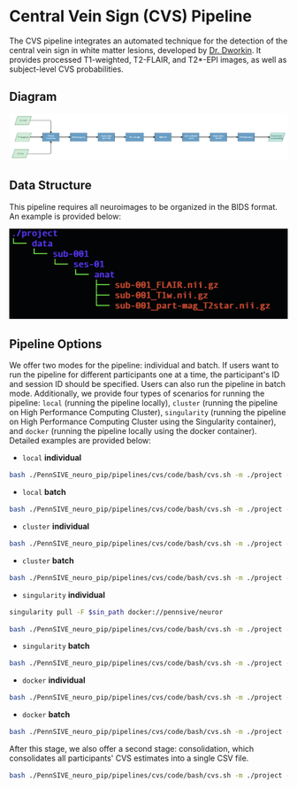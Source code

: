 # Central Vein Sign (CVS) Pipeline

The CVS pipeline integrates an automated technique for the detection of the central vein sign in white matter lesions, developed by [Dr. Dworkin](https://www.ncbi.nlm.nih.gov/pmc/articles/PMC6177309/). It provides processed T1-weighted, T2-FLAIR, and T2*-EPI images, as well as subject-level CVS probabilities.

## Diagram
![CVS Workflow](/pipelines/cvs/figure/cvs_pipeline.png)

## Data Structure
This pipeline requires all neuroimages to be organized in the BIDS format. An example is provided below:

![Data Structure](/pipelines/cvs/figure/data_structure.png)

## Pipeline Options
We offer two modes for the pipeline: individual and batch. If users want to run the pipeline for different participants one at a time, the participant's ID and session ID should be specified. Users can also run the pipeline in batch mode. Additionally, we provide four types of scenarios for running the pipeline: `local` (running the pipeline locally), `cluster` (running the pipeline on High Performance Computing Cluster), `singularity` (running the pipeline on High Performance Computing Cluster using the Singularity container), and `docker` (running the pipeline locally using the docker container). Detailed examples are provided below:

-   `local` **individual**
```bash
bash ./PennSIVE_neuro_pip/pipelines/cvs/code/bash/cvs.sh -m ./project -p sub-001 --ses ses-01 -t "*_T1w.nii.gz" -f "*_FLAIR.nii.gz" -e "*_T2star.nii.gz" -s TRUE --mode individual -c "local" --toolpath ./PennSIVE_neuro_pip
```

-   `local` **batch**
```bash
bash ./PennSIVE_neuro_pip/pipelines/cvs/code/bash/cvs.sh -m ./project -t "*_T1w.nii.gz" -f "*_FLAIR.nii.gz" -e "*_T2star.nii.gz" -s TRUE --mode batch -c "local" --toolpath ./PennSIVE_neuro_pip
```

-   `cluster` **individual**
```bash
bash ./PennSIVE_neuro_pip/pipelines/cvs/code/bash/cvs.sh -m ./project -p sub-001 --ses ses-01 -t "*_T1w.nii.gz" -f "*_FLAIR.nii.gz" -e "*_T2star.nii.gz" -s TRUE --mode individual -c "cluster" --toolpath ./PennSIVE_neuro_pip
```

-   `cluster` **batch**
```bash
bash ./PennSIVE_neuro_pip/pipelines/cvs/code/bash/cvs.sh -m ./project -t "*_T1w.nii.gz" -f "*_FLAIR.nii.gz" -e "*_T2star.nii.gz" -s TRUE --mode batch -c "cluster" --toolpath ./PennSIVE_neuro_pip
```

-   `singularity` **individual**
```bash
singularity pull -F $sin_path docker://pennsive/neuror
```
```bash
bash ./PennSIVE_neuro_pip/pipelines/cvs/code/bash/cvs.sh -m ./project -p sub-001 --ses ses-01 -t "*_T1w.nii.gz" -f "*_FLAIR.nii.gz" -e "*_T2star.nii.gz" -s TRUE --mode individual -c "singularity" --toolpath ./PennSIVE_neuro_pip --sinpath $sin_path
```

-   `singularity` **batch**
```bash
bash ./PennSIVE_neuro_pip/pipelines/cvs/code/bash/cvs.sh -m ./project -t "*_T1w.nii.gz" -f "*_FLAIR.nii.gz" -e "*_T2star.nii.gz" -s TRUE --mode batch -c "singularity" --toolpath ./PennSIVE_neuro_pip --sinpath $sin_path
```

-   `docker` **individual**

```bash
bash ./PennSIVE_neuro_pip/pipelines/cvs/code/bash/cvs.sh -m ./project -p sub-001 --ses ses-01 -t "*_T1w.nii.gz" -f "*_FLAIR.nii.gz" -e "*_T2star.nii.gz" -s TRUE --mode individual -c "docker" --toolpath ./PennSIVE_neuro_pip 
```

-   `docker` **batch**

```bash
bash ./PennSIVE_neuro_pip/pipelines/cvs/code/bash/cvs.sh -m ./project -t "*_T1w.nii.gz" -f "*_FLAIR.nii.gz" -e "*_T2star.nii.gz" -s TRUE --mode batch -c "docker" --toolpath ./PennSIVE_neuro_pip 
```

After this stage, we also offer a second stage: consolidation, which consolidates all participants' CVS estimates into a single CSV file.

```bash
bash ./PennSIVE_neuro_pip/pipelines/cvs/code/bash/cvs.sh -m ./project --step consolidation -c "cluster" --toolpath ./PennSIVE_neuro_pip 
```